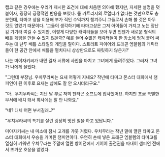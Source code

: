 캡코 같은 경우에는 우리가 제시한 조건에 대해 처음엔 의아해 했지만, 자세한 설명을 덧붙이자, 굉장히 긍정적인 반응을 보였다.
롬 카트리지의 로열티가 없다는 것만으로도 충분한데, 타마고 상을 이용해 부가 적인 수익까지 챙겨주니 그들로서 손해 볼 것은 아무 것도 없었기 때문이다.
'그들이 생각하기에 타마고상은 그저 아이들이 가지고 노는 장난감 기기라 여길 수 있지만, 이렇게 다양한 캐릭터들을 모아 두면 언젠가 새로운 형식의 배틀 게임을 만들 수 있지 않을까? 예를 들어 수많은 캐릭터들이 한 장소에 엉겨 붙어 싸우는 대 난투 배틀 스타일의 게임을 말이다. 스트리트 파이어와 드래곤 엠블렘의 캐릭터들이 한 공간 안에서 배틀을 펼치다니 상상만으로도 짜릿하지 않은가?' 

나는 미야자키씨가 내민 결재 서류에 사인을 마치고 그녀에게 돌려주었다.
그러자 그녀가 나에게 물었다.

"그런데 부장님. 우치무라씨는 요새 어떻게 지내요? 작년에 타마고 몬스터 대회에서 챔피언이 된 이후로 요새는 샵에도 잘 안 오시더라구요." 

"아.. 우치무라씨는 지난 달 부로 저희 펜타곤 소프트에 입사했어요. 하지만 조금 특별한 부서에 배치 돼서 회사에는 잘 안 나와요." 

"네? 대체 어떤 부서길래..?" 

"우치무라씨의 특기를 살린 굉장히 멋진 일을 하고 있답니다." 

미야자키씨는 내 미소에 잠시 고개를 갸웃 거렸다.
우치무라는 작년 말에 열린 타마고 몬스터 대회에서 우승을 거머쥔 챔피언이다.
우연히 손에 넣은 드래곤 엠블렘의 타마고를 열심히 키워낸 우치무라는 주말에 열린 방어전에서 기어이 출전권을 따내어 챔피언 전에서 뜨거운 호응을 얻었다.